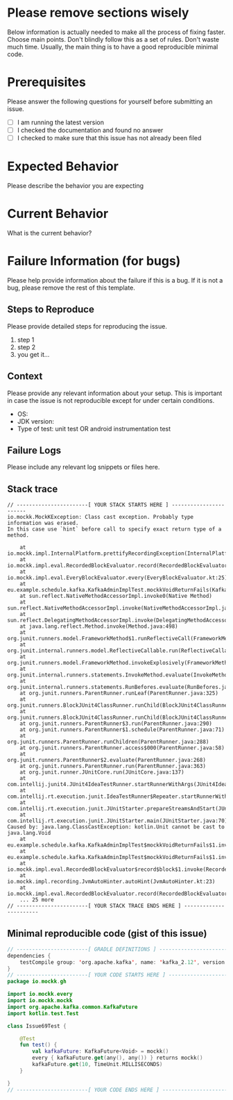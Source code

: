 # Please remove sections wisely

Below information is actually needed to make all the process of fixing faster.
Choose main points. Don't blindly follow this as a set of rules. 
Don't waste much time. Usually, the main thing is to have a good reproducible minimal code.

# Prerequisites

Please answer the following questions for yourself before submitting an issue.

- [ ] I am running the latest version
- [ ] I checked the documentation and found no answer
- [ ] I checked to make sure that this issue has not already been filed

# Expected Behavior

Please describe the behavior you are expecting

# Current Behavior

What is the current behavior?

# Failure Information (for bugs)

Please help provide information about the failure if this is a bug. If it is not a bug, please remove the rest of this template.

## Steps to Reproduce

Please provide detailed steps for reproducing the issue.

1. step 1
2. step 2
3. you get it...

## Context

Please provide any relevant information about your setup. This is important in case the issue is not reproducible except for under certain conditions.

* OS:
* JDK version:
* Type of test: unit test OR android instrumentation test


## Failure Logs

Please include any relevant log snippets or files here.

## Stack trace

```
// -----------------------[ YOUR STACK STARTS HERE ] -----------------------
io.mockk.MockKException: Class cast exception. Probably type information was erased.
In this case use `hint` before call to specify exact return type of a method. 

	at io.mockk.impl.InternalPlatform.prettifyRecordingException(InternalPlatform.kt:83)
	at io.mockk.impl.eval.RecordedBlockEvaluator.record(RecordedBlockEvaluator.kt:50)
	at io.mockk.impl.eval.EveryBlockEvaluator.every(EveryBlockEvaluator.kt:25)
	at eu.example.schedule.kafka.KafkaAdminImplTest.mockkVoidReturnFails(KafkaAdminImplTest.kt:301)
	at sun.reflect.NativeMethodAccessorImpl.invoke0(Native Method)
	at sun.reflect.NativeMethodAccessorImpl.invoke(NativeMethodAccessorImpl.java:62)
	at sun.reflect.DelegatingMethodAccessorImpl.invoke(DelegatingMethodAccessorImpl.java:43)
	at java.lang.reflect.Method.invoke(Method.java:498)
	at org.junit.runners.model.FrameworkMethod$1.runReflectiveCall(FrameworkMethod.java:50)
	at org.junit.internal.runners.model.ReflectiveCallable.run(ReflectiveCallable.java:12)
	at org.junit.runners.model.FrameworkMethod.invokeExplosively(FrameworkMethod.java:47)
	at org.junit.internal.runners.statements.InvokeMethod.evaluate(InvokeMethod.java:17)
	at org.junit.internal.runners.statements.RunBefores.evaluate(RunBefores.java:26)
	at org.junit.runners.ParentRunner.runLeaf(ParentRunner.java:325)
	at org.junit.runners.BlockJUnit4ClassRunner.runChild(BlockJUnit4ClassRunner.java:78)
	at org.junit.runners.BlockJUnit4ClassRunner.runChild(BlockJUnit4ClassRunner.java:57)
	at org.junit.runners.ParentRunner$3.run(ParentRunner.java:290)
	at org.junit.runners.ParentRunner$1.schedule(ParentRunner.java:71)
	at org.junit.runners.ParentRunner.runChildren(ParentRunner.java:288)
	at org.junit.runners.ParentRunner.access$000(ParentRunner.java:58)
	at org.junit.runners.ParentRunner$2.evaluate(ParentRunner.java:268)
	at org.junit.runners.ParentRunner.run(ParentRunner.java:363)
	at org.junit.runner.JUnitCore.run(JUnitCore.java:137)
	at com.intellij.junit4.JUnit4IdeaTestRunner.startRunnerWithArgs(JUnit4IdeaTestRunner.java:68)
	at com.intellij.rt.execution.junit.IdeaTestRunner$Repeater.startRunnerWithArgs(IdeaTestRunner.java:47)
	at com.intellij.rt.execution.junit.JUnitStarter.prepareStreamsAndStart(JUnitStarter.java:242)
	at com.intellij.rt.execution.junit.JUnitStarter.main(JUnitStarter.java:70)
Caused by: java.lang.ClassCastException: kotlin.Unit cannot be cast to java.lang.Void
	at eu.example.schedule.kafka.KafkaAdminImplTest$mockkVoidReturnFails$1.invoke(KafkaAdminImplTest.kt:87)
	at eu.example.schedule.kafka.KafkaAdminImplTest$mockkVoidReturnFails$1.invoke(KafkaAdminImplTest.kt:24)
	at io.mockk.impl.eval.RecordedBlockEvaluator$record$block$1.invoke(RecordedBlockEvaluator.kt:22)
	at io.mockk.impl.recording.JvmAutoHinter.autoHint(JvmAutoHinter.kt:23)
	at io.mockk.impl.eval.RecordedBlockEvaluator.record(RecordedBlockEvaluator.kt:31)
	... 25 more
// -----------------------[ YOUR STACK TRACE ENDS HERE ] -----------------------
```

## Minimal reproducible code (gist of this issue)

```kotlin
// -----------------------[ GRADLE DEFINITIONS ] -----------------------
dependencies {
    testCompile group: 'org.apache.kafka', name: 'kafka_2.12', version: '1.1.0'
}
// -----------------------[ YOUR CODE STARTS HERE ] -----------------------
package io.mockk.gh

import io.mockk.every
import io.mockk.mockk
import org.apache.kafka.common.KafkaFuture
import kotlin.test.Test

class Issue69Test {

    @Test
    fun test() {
        val kafkaFuture: KafkaFuture<Void> = mockk()
        every { kafkaFuture.get(any(), any()) } returns mockk()
        kafkaFuture.get(10, TimeUnit.MILLISECONDS)
    }

}
// -----------------------[ YOUR CODE ENDS HERE ] -----------------------
```
